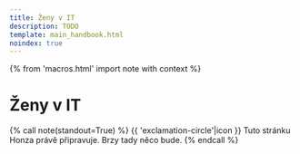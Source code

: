 ```yaml
---
title: Ženy v IT
description: TODO
template: main_handbook.html
noindex: true
---
```


{% from 'macros.html' import note with context %}

# Ženy v IT

{% call note(standout=True) %}
  {{ 'exclamation-circle'|icon }} Tuto stránku Honza právě připravuje. Brzy tady něco bude.
{% endcall %}


<!-- {#

https://cybermagnolia.com/blog/the-money-talk-meetup/

- https://www.heroine.cz/zeny-it/7701-zeny-jsou-z-it-trhu-vytlacovany-rika-vedouci-analytik-lmc-tomas-dombrovsky
- ženy v it stránka přímo v příručce kde jsou heroine články atd. a třeba i díl moderná firma o ženách nebo motherhood atd.
- Vytvořit stránku ženy v IT, kde odkazu heroine a klidně i každý článek odtamtud, moje označené, potom odkazy, potom vysvětlit pro kazdyho proč ženy v it a proč se to hodí dělat a FAQ ala garáž (Brusel a EU atd)
- https://www.heroine.cz/clanky/autor/70000223-honza-javorek
- https://girlsday.cz/
- Důležité svátky - Girls day, women in tech, etc.
- https://robime.it/?s=rozhovory
- https://www.root.cz/market-voice/mezinarodni-vyzkum-ukazal-ze-zen-v-it-pribyva-zdaleka-to-nejsou-jen-programatorky/
- https://womenwill.google/
- https://developers.google.com/womentechmakers
- https://medium.com/@lenka.stawarczyk/pro%C4%8D-si-%C5%BEeny-p%C5%99i-hled%C3%A1n%C3%AD-pr%C3%A1ce-nev%C4%9B%C5%99%C3%AD-a-nejsou-sp%C3%AD%C5%A1-jen-vyb%C3%ADrav%C3%A9-a50c936fb805
- https://projekty.heroine.cz/zeny-it
- https://www.facebook.com/groups/holkyzit

#} -->
